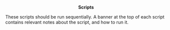 <p align="center"><b>Scripts</b></p>

These scripts should be run sequentially. A banner at the top of each script contains relevant notes about the script, and how to run it.
